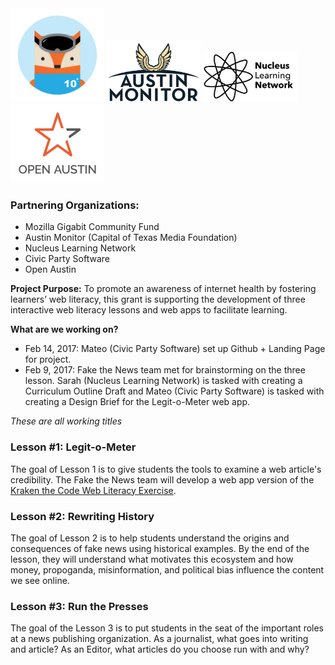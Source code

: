 <img src="images/gigabit_fox.svg" width="150" alt="Mozilla Gigabit Logo"/>

<img src="images/Austin-monitor-logo.png" width="150" alt="Austin Monitor Logo"/>
<img src="images/nucleus.jpeg" width="150" alt="Nucleus Learning Network Logo"/>
<img src="images/OpenAustin.png" width="150" alt="Open Austin Logo"/>

### Partnering Organizations:
- Mozilla Gigabit Community Fund
- Austin Monitor (Capital of Texas Media Foundation)
- Nucleus Learning Network
- Civic Party Software
- Open Austin

**Project Purpose:** To promote an awareness of internet health by fostering learners’ web literacy, this grant is supporting the development of three interactive web literacy lessons and web apps to facilitate learning.

**What are we working on?**
- Feb 14, 2017: Mateo (Civic Party Software) set up Github + Landing Page for project.
- Feb 9, 2017: Fake the News team met for brainstorming on the three lesson. Sarah (Nucleus Learning Network) is tasked with creating a Curriculum Outline Draft and Mateo (Civic Party Software) is tasked with creating a Design Brief for the Legit-o-Meter web app.

_These are all working titles_

### Lesson #1: Legit-o-Meter

The goal of Lesson 1 is to give students the tools to examine a web article's credibility. The Fake the News team will develop a web app version of the [Kraken the Code Web Literacy Exercise](https://mozilla.github.io/webmaker-curriculum/WebLiteracyBasics-I/session01-kraken.html).

### Lesson #2: Rewriting History

The goal of Lesson 2 is to help students understand the origins and consequences of fake news using historical examples. By the end of the lesson, they will understand what motivates this ecosystem and how money, propoganda, misinformation, and political bias influence the content we see online.

### Lesson #3: Run the Presses

The goal of the Lesson 3 is to put students in the seat of the important roles at a news publishing organization. As a journalist, what goes into writing and article? As an Editor, what articles do you choose run with and why?
